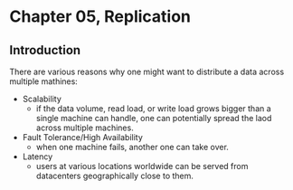 # Chapter 05, Replication

## Introduction

There are various reasons why one might want to distribute a data across multiple mathines:

- Scalability
  - if the data volume, read load, or write load grows bigger than a single machine can handle, one can potentially spread the laod across multiple machines.
- Fault Tolerance/High Availability
  - when one machine fails, another one can take over.
- Latency
  - users at various locations worldwide can be served from datacenters geographically close to them.
